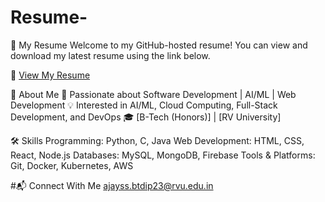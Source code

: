 # Resume-
📄 My Resume
Welcome to my GitHub-hosted resume! You can view and download my latest resume using the link below.

🔗 [View My Resume](https://github.com/Ajay2k4/Resume-/blob/main/Ajay%20Resume.pdf)

📌 About Me
🚀 Passionate about Software Development | AI/ML | Web Development
💡 Interested in AI/ML, Cloud Computing, Full-Stack Development, and DevOps
🎓 [B-Tech (Honors)] | [RV University]


🛠 Skills
Programming: Python, C, Java
Web Development: HTML, CSS, React, Node.js
Databases: MySQL, MongoDB, Firebase
Tools & Platforms: Git, Docker, Kubernetes, AWS

#📬 Connect With Me
ajayss.btdip23@rvu.edu.in





